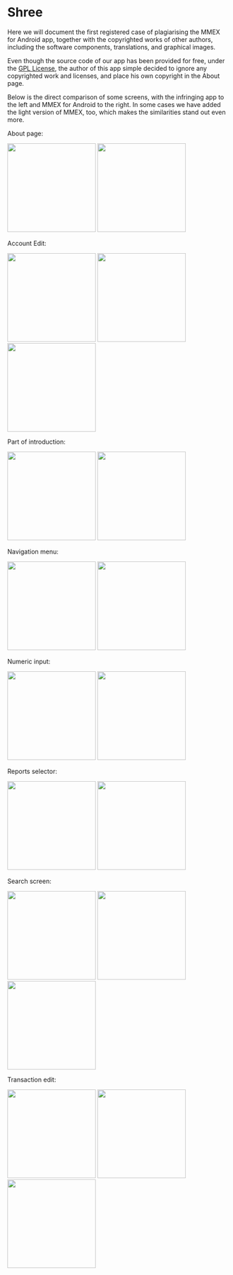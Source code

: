 # Shree

Here we will document the first registered case of plagiarising the MMEX for Android app, together with the copyrighted works of other authors, including the software components, translations, and graphical images.

Even though the source code of our app has been provided for free, under the [GPL License](http://www.gnu.org/licenses/gpl-3.0.en.html), the author of this app simple decided to ignore any copyrighted work and licenses, and place his own copyright in the About page.

Below is the direct comparison of some screens, with the infringing app to the left and MMEX for Android to the right. In some cases we have added the light version of MMEX, too, which makes the similarities stand out even more.

About page:

<img src="http://i.imgur.com/hLhhYYj.png" width="200px" />&nbsp;<img src="http://i.imgur.com/MZaX0TV.png" width="200px" />

Account Edit:

<img src="http://i.imgur.com/kmHAti9.png" width="200px" />&nbsp;<img src="http://i.imgur.com/3oFf5vr.png" width="200px" />
<img src="http://i.imgur.com/tlodgki.png" width="200px" />

Part of introduction:

<img src="http://i.imgur.com/y3ySiox.png" width="200px" />&nbsp;<img src="http://i.imgur.com/bgEZIVT.png" width="200px" />

Navigation menu:

<img src="http://i.imgur.com/qccaWO7.png" width="200px" />&nbsp;<img src="http://i.imgur.com/GCk8oxo.png" width="200px" />

Numeric input:

<img src="http://i.imgur.com/RYOl1vr.png" width="200px" />&nbsp;<img src="http://i.imgur.com/zpnwXw5.png" width="200px" />

Reports selector:

<img src="http://i.imgur.com/iP72fUj.png" width="200px" />&nbsp;<img src="http://i.imgur.com/VQFk0Ha.png" width="200px" />

Search screen:

<img src="http://i.imgur.com/O7JsaZn.png" width="200px" />&nbsp;<img src="http://i.imgur.com/qaSH46l.png" width="200px" />&nbsp;<img src="http://i.imgur.com/zuEdFkK.png" width="200px" />

Transaction edit:

<img src="http://i.imgur.com/A5c3GF2.png" width="200px" />&nbsp;<img src="http://i.imgur.com/AjKhKw5.png" width="200px" />&nbsp;<img src="http://i.imgur.com/8Hq12B2.png" width="200px" />


